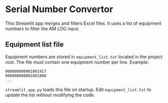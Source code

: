 # Serial Number Convertor

This Streamlit app merges and filters Excel files. It uses a list of equipment numbers to filter the AM LOG input.

## Equipment list file

Equipment numbers are stored in `equipment_list.txt` located in the project root. The file must contain one equipment number per line. Example:

```
000000000001001917
000000000001001808
...
```

`streamlit_app.py` loads this file on startup. Edit `equipment_list.txt` to update the list without modifying the code.

